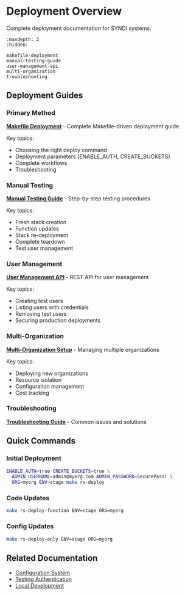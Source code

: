 <!-- 
SPDX-FileCopyrightText: 2024-2025 Pathway Bio, Inc. <https://pwbio.ai>
SPDX-FileContributor: Kimberly Robasky
SPDX-License-Identifier: Apache-2.0
 -->

# Deployment Overview

Complete deployment documentation for SYNDI systems.

```{toctree}
:maxdepth: 2
:hidden:

makefile-deployment
manual-testing-guide
user-management-api
multi-organization
troubleshooting
```

## Deployment Guides

### Primary Method
**[Makefile Deployment](makefile-deployment.md)** - Complete Makefile-driven deployment guide

Key topics:
- Choosing the right deploy command
- Deployment parameters (ENABLE_AUTH, CREATE_BUCKETS)
- Complete workflows
- Troubleshooting

### Manual Testing
**[Manual Testing Guide](manual-testing-guide.md)** - Step-by-step testing procedures

Key topics:
- Fresh stack creation
- Function updates
- Stack re-deployment
- Complete teardown
- Test user management

### User Management
**[User Management API](user-management-api.md)** - REST API for user management

Key topics:
- Creating test users
- Listing users with credentials
- Removing test users
- Securing production deployments

### Multi-Organization
**[Multi-Organization Setup](multi-organization.md)** - Managing multiple organizations

Key topics:
- Deploying new organizations
- Resource isolation
- Configuration management
- Cost tracking

### Troubleshooting
**[Troubleshooting Guide](troubleshooting.md)** - Common issues and solutions

## Quick Commands

### Initial Deployment
```bash
ENABLE_AUTH=true CREATE_BUCKETS=true \
  ADMIN_USERNAME=admin@myorg.com ADMIN_PASSWORD=SecurePass! \
  ORG=myorg ENV=stage make rs-deploy
```

### Code Updates
```bash
make rs-deploy-function ENV=stage ORG=myorg
```

### Config Updates
```bash
make rs-deploy-only ENV=stage ORG=myorg
```

## Related Documentation

- [Configuration System](../architecture/configuration-system.md)
- [Testing Authentication](../authentication/testing-auth.md)
- [Local Development](../development/local-development.md)
